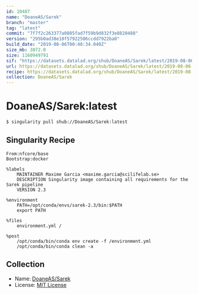 ```yaml
---
id: 10487
name: "DoaneAS/Sarek"
branch: "master"
tag: "latest"
commit: "7f7f2c263377a0885fad7f59b9d832f3e8820488"
version: "295b0ad38e10f57922506ccdd7922ba0"
build_date: "2019-08-06T00:48:34.040Z"
size_mb: 3072.0
size: 1160949791
sif: "https://datasets.datalad.org/shub/DoaneAS/Sarek/latest/2019-08-06-7f7f2c26-295b0ad3/295b0ad38e10f57922506ccdd7922ba0.sif"
url: https://datasets.datalad.org/shub/DoaneAS/Sarek/latest/2019-08-06-7f7f2c26-295b0ad3/
recipe: https://datasets.datalad.org/shub/DoaneAS/Sarek/latest/2019-08-06-7f7f2c26-295b0ad3/Singularity
collection: DoaneAS/Sarek
---
```


# DoaneAS/Sarek:latest

```bash
$ singularity pull shub://DoaneAS/Sarek:latest
```

## Singularity Recipe

```singularity
From:nfcore/base
Bootstrap:docker

%labels
    MAINTAINER Maxime Garcia <maxime.garcia@scilifelab.se>
    DESCRIPTION Singularity image containing all requirements for the Sarek pipeline
    VERSION 2.3

%environment
    PATH=/opt/conda/envs/sarek-2.3/bin:$PATH
    export PATH

%files
    environment.yml /

%post
    /opt/conda/bin/conda env create -f /environment.yml
    /opt/conda/bin/conda clean -a
```

## Collection

 - Name: [DoaneAS/Sarek](https://github.com/DoaneAS/Sarek)
 - License: [MIT License](https://api.github.com/licenses/mit)


